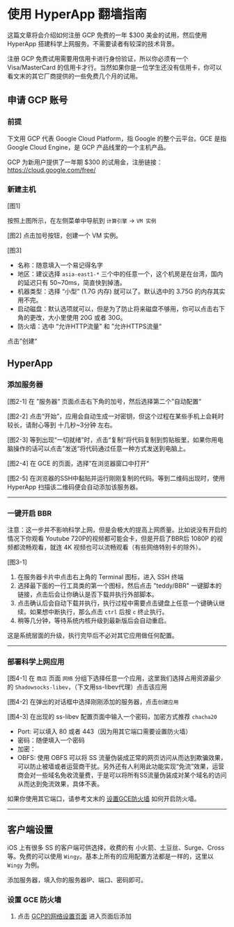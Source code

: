 # 使用 HyperApp 翻墙指南

这篇文章将会介绍如何注册 GCP 免费的一年 $300 美金的试用，然后使用 HyperApp 搭建科学上网服务。不需要读者有较深的技术背景。

注册 GCP 免费试用需要用信用卡进行身份验证，所以你必须有一个 Visa/MasterCard 的信用卡才行。当然如果你是一位学生还没有信用卡，你可以看文末的其它厂商提供的一些免费几个月的试用。


## 申请 GCP 账号

### 前提

下文用 GCP 代表 Google Cloud Platform，指 Google 的整个云平台。GCE 是指 Google Cloud Engine，是 GCP 产品线里的一个主机产品。

GCP 为新用户提供了一年期 $300 的试用金，注册链接：https://cloud.google.com/free/ 


### 新建主机
[图1]

按照上图所示，在左侧菜单中导航到 `计算引擎` → `VM 实例`


[图2]
点击加号按钮，创建一个 VM 实例。

[图3]

* 名称：随意填入一个易记得名字
* 地区：建议选择 `asia-east1-*` 三个中的任意一个，这个机房是在台湾，国内的延迟只有 50~70ms，简直快到掉渣。
* 机器类型：选择 “小型” (1.7G 内存) 就可以了。默认选中的 3.75G 的内存其实用不完。
* 启动磁盘：默认选项就可以，但是为了防止将来磁盘不够用，你可以点击右下角的更改，大小里使用 20G 或者 30G。
* 防火墙：选中 “允许HTTP流量” 和 ”允许HTTPS流量“

点击”创建“


## HyperApp

### 添加服务器

[图2-1]
在 ”服务器“ 页面点击右下角的加号，然后选择第二个”自动配置“

[图2-2]
点击“开始”，应用会自动生成一对密钥，但这个过程在某些手机上会耗时较长，请耐心等到 十几秒~3分钟 左右。

[图2-3]
等到出现“一切就绪”时，点击“复制“将代码复制到剪贴板里，如果你用电脑操作的话可以点击”发送“将代码通过任意一种方式发送到电脑上。

[图2-4]
在 GCE 的页面，选择”在浏览器窗口中打开“

[图2-5]
在浏览器的SSH中黏贴并运行刚刚复制的代码。等到二维码出现时，使用 HyperApp 扫描该二维码便会自动添加该服务器。

---

### 一键开启 BBR

注意：这一步并不影响科学上网，但是会极大的提高上网质量。比如说没有开启的情况下你观看 Youtube 720P的视频都可能会卡，但是开启了BBR后 1080P 的视频都流畅观看，就连 4K 视频也可以流畅观看（有些网络特别卡的除外）。

[图3-1]
1. 在服务器卡片中点击右上角的 Terminal 图标，进入 SSH 终端
2. 选择最下面的一行工具类的第一个图标，然后点击 "teddy/BBR" 一键脚本的链接，点击后会让你确认是否下载并执行外部脚本。
3. 点击确认后会自动下载并执行，执行过程中需要点击键盘上任意一个键确认继续。如果想中断执行，那么点击 `ctrl` 后按 `c` 终止执行。
4. 稍等几分钟，等待系统内核升级到最新版后会自动重启。

这是系统层面的升级，执行完毕后不必对其它应用做任何配置。

---


### 部署科学上网应用

[图4-1]
在 `商店` 页面 `网络` 分组下选择任意一个应用，这里我们选择占用资源最少的 `Shadowsocks-libev`，（下文用ss-libev代理）点击该应用

[图4-2]
在弹出的对话框中选择刚刚添加的服务器，点击`创建应用`

[图4-3]
在出现的 ss-libev 配置页面中输入一个密码，加密方式推荐 `chacha20`
* Port: 可以填入 80 或者 443（因为用其它端口需要设置防火墙）
* 密码：随便填入一个密码
* 加密：
* OBFS: 使用 OBFS 可以将 SS 流量伪装成正常的网页访问从而达到欺骗效果，可以防止被墙或者运营商干扰。另外还有人利用此功能实现“免流”效果，运营商会对一些域名免收流量费，于是可以将所有SS流量伪装成对某个域名的访问从而达到免流效果，具体不表。

如果你使用其它端口，请参考文末的 [设置GCE防火墙](#设置-gce-防火墙) 如何开启防火墙。


---

## 客户端设置

iOS 上有很多 SS 的客户端可供选择，收费的有 小火箭、土豆丝、Surge、Cross 等。免费的可以使用 `Wingy`。基本上所有的应用配置方法都是一样的，这里以 `Wingy` 为例。

添加服务器，填入你的服务器IP、端口、密码即可。


### 设置 GCE 防火墙

1. 点击 [GCP的网络设置页面](https://xx) 进入页面后添加



